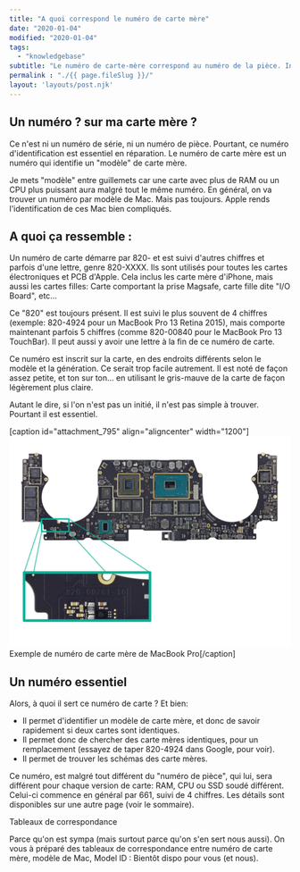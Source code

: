 ```yaml
---
title: "A quoi correspond le numéro de carte mère"
date: "2020-01-04"
modified: "2020-01-04"
tags: 
  - "knowledgebase"
subtitle: "Le numéro de carte-mère correspond au numéro de la pièce. Indispensable pour identifier, diagnostiquer et réparer un Mac. Mais a quoi correspond-t-il exactement ?"
permalink : "./{{ page.fileSlug }}/"
layout: 'layouts/post.njk'
---
```


## Un numéro ? sur ma carte mère ?

Ce n'est ni un numéro de série, ni un numéro de pièce. Pourtant, ce numéro d'identification est essentiel en réparation. Le numéro de carte mère est un numéro qui identifie un "modèle" de carte mère.

Je mets "modèle" entre guillemets car une carte avec plus de RAM ou un CPU plus puissant aura malgré tout le même numéro. En général, on va trouver un numéro par modèle de Mac. Mais pas toujours. Apple rends l'identification de ces Mac bien compliqués.

## A quoi ça ressemble :

Un numéro de carte démarre par 820- et est suivi d'autres chiffres et parfois d'une lettre, genre 820-XXXX. Ils sont utilisés pour toutes les cartes électroniques et PCB d'Apple. Cela inclus les carte mère d'iPhone, mais aussi les cartes filles: Carte comportant la prise Magsafe, carte fille dite "I/O Board", etc...

Ce "820" est toujours présent. Il est suivi le plus souvent de 4 chiffres (exemple: 820-4924 pour un MacBook Pro 13 Retina 2015), mais comporte maintenant parfois 5 chiffres (comme 820-00840 pour le MacBook Pro 13 TouchBar). Il peut aussi y avoir une lettre à la fin de ce numéro de carte.

Ce numéro est inscrit sur la carte, en des endroits différents selon le modèle et la génération. Ce serait trop facile autrement. Il est noté de façon assez petite, et ton sur ton... en utilisant le gris-mauve de la carte de façon légèrement plus claire.

Autant le dire, si l'on n'est pas un initié, il n'est pas simple à trouver. Pourtant il est essentiel.

\[caption id="attachment\_795" align="aligncenter" width="1200"\]![Carte mère 820 00281 ](images/820-00281-numero-CM.jpg) Exemple de numéro de carte mère de MacBook Pro\[/caption\]

## Un numéro essentiel

Alors, à quoi il sert ce numéro de carte ? Et bien:

- Il permet d'identifier un modèle de carte mère, et donc de savoir rapidement si deux cartes sont identiques.
- Il permet donc de chercher des carte mères identiques, pour un remplacement (essayez de taper 820-4924 dans Google, pour voir).
- Il permet de trouver les schémas des carte mères.

Ce numéro, est malgré tout différent du "numéro de pièce", qui lui, sera différent pour chaque version de carte: RAM, CPU ou SSD soudé différent. Celui-ci commence en général par 661, suivi de 4 chiffres. Les détails sont disponibles sur une autre page (voir le sommaire).

Tableaux de correspondance

Parce qu'on est sympa (mais surtout parce qu'on s'en sert nous aussi). On vous à préparé des tableaux de correspondance entre numéro de carte mère, modèle de Mac, Model ID : Bientôt dispo pour vous (et nous).
